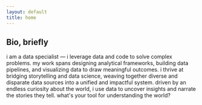 ```yaml
---
layout: default
title: home
---
```


## Bio, briefly


i am a data specialist — i leverage data and code to solve complex problems. my work spans designing analytical frameworks, building data pipelines, and visualizing data to draw meaningful outcomes. i thrive at bridging storytelling and data science, weaving together diverse and disparate data sources into a unified and impactful system. driven by an endless curiosity about the world, i use data to uncover insights and narrate the stories they tell. what's your tool for understanding the world?
